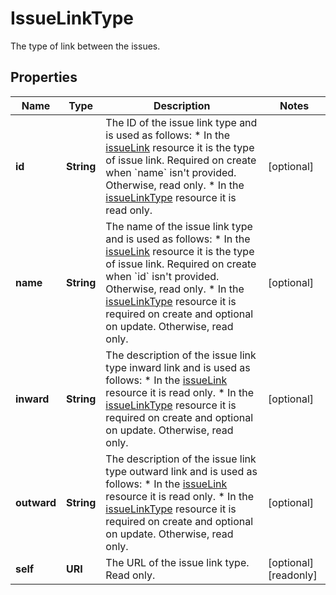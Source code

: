

# IssueLinkType

The type of link between the issues.

## Properties

| Name | Type | Description | Notes |
|------------ | ------------- | ------------- | -------------|
|**id** | **String** | The ID of the issue link type and is used as follows:   *  In the [ issueLink](#api-rest-api-3-issueLink-post) resource it is the type of issue link. Required on create when &#x60;name&#x60; isn&#39;t provided. Otherwise, read only.  *  In the [ issueLinkType](#api-rest-api-3-issueLinkType-post) resource it is read only. |  [optional] |
|**name** | **String** | The name of the issue link type and is used as follows:   *  In the [ issueLink](#api-rest-api-3-issueLink-post) resource it is the type of issue link. Required on create when &#x60;id&#x60; isn&#39;t provided. Otherwise, read only.  *  In the [ issueLinkType](#api-rest-api-3-issueLinkType-post) resource it is required on create and optional on update. Otherwise, read only. |  [optional] |
|**inward** | **String** | The description of the issue link type inward link and is used as follows:   *  In the [ issueLink](#api-rest-api-3-issueLink-post) resource it is read only.  *  In the [ issueLinkType](#api-rest-api-3-issueLinkType-post) resource it is required on create and optional on update. Otherwise, read only. |  [optional] |
|**outward** | **String** | The description of the issue link type outward link and is used as follows:   *  In the [ issueLink](#api-rest-api-3-issueLink-post) resource it is read only.  *  In the [ issueLinkType](#api-rest-api-3-issueLinkType-post) resource it is required on create and optional on update. Otherwise, read only. |  [optional] |
|**self** | **URI** | The URL of the issue link type. Read only. |  [optional] [readonly] |



